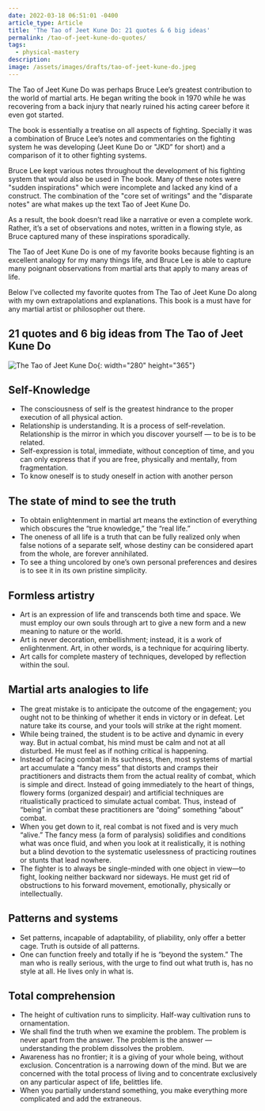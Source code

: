 ```yaml
---
date: 2022-03-18 06:51:01 -0400
article_type: Article
title: 'The Tao of Jeet Kune Do: 21 quotes & 6 big ideas'
permalink: /tao-of-jeet-kune-do-quotes/
tags:
  - physical-mastery
description:
image: /assets/images/drafts/tao-of-jeet-kune-do.jpeg
---
```

The Tao of Jeet Kune Do was perhaps Bruce Lee’s greatest contribution to the world of martial arts. He began writing the book in 1970 while he was recovering from a back injury that nearly ruined his acting career before it even got started.

The book is essentially a treatise on all aspects of fighting. Specially it was a combination of Bruce Lee’s notes and commentaries on the fighting system he was developing (Jeet Kune Do or "JKD” for short) and a comparison of it to other fighting systems.

Bruce Lee kept various notes throughout the development of his fighting system that would also be used in The book. Many of these notes were "sudden inspirations" which were incomplete and lacked any kind of a construct. The combination of the "core set of writings" and the "disparate notes" are what makes up the text Tao of Jeet Kune Do.

As a result, the book doesn’t read like a narrative or even a complete work. Rather, it’s a set of observations and notes, written in a flowing style, as Bruce captured many of these inspirations sporadically.

The Tao of Jeet Kune Do is one of my favorite books because fighting is an excellent analogy for my many things life, and Bruce Lee is able to capture many poignant observations from martial arts that apply to many areas of life.

Below I’ve collected my favorite quotes from The Tao of Jeet Kune Do along with my own extrapolations and explanations. This book is a must have for any martial artist or philosopher out there.

## 21 quotes and 6 big ideas from The Tao of Jeet Kune Do

![The Tao of Jeet Kune Do](/assets/images/drafts/tao-of-jeet-kune-do.jpeg "The Tao of Jeet Kune Do"){: width="280" height="365"}

## **Self-Knowledge**

* The consciousness of self is the greatest hindrance to the proper execution of all physical action.
* Relationship is understanding. It is a process of self-revelation. Relationship is the mirror in which you discover yourself — to be is to be related.
* Self-expression is total, immediate, without conception of time, and you can only express that if you are free, physically and mentally, from fragmentation.
* To know oneself is to study oneself in action with another person

## **The state of mind to see the truth**

* To obtain enlightenment in martial art means the extinction of everything which obscures the “true knowledge,” the “real life.”
* The oneness of all life is a truth that can be fully realized only when false notions of a separate self, whose destiny can be considered apart from the whole, are forever annihilated.
* To see a thing uncolored by one’s own personal preferences and desires is to see it in its own pristine simplicity.

## **Formless artistry**

* Art is an expression of life and transcends both time and space. We must employ our own souls through art to give a new form and a new meaning to nature or the world.
* Art is never decoration, embellishment; instead, it is a work of enlightenment. Art, in other words, is a technique for acquiring liberty.
* Art calls for complete mastery of techniques, developed by reflection within the soul.

## **Martial arts analogies to life**

* The great mistake is to anticipate the outcome of the engagement; you ought not to be thinking of whether it ends in victory or in defeat. Let nature take its course, and your tools will strike at the right moment.
* While being trained, the student is to be active and dynamic in every way. But in actual combat, his mind must be calm and not at all disturbed. He must feel as if nothing critical is happening.&nbsp;
* Instead of facing combat in its suchness, then, most systems of martial art accumulate a “fancy mess” that distorts and cramps their practitioners and distracts them from the actual reality of combat, which is simple and direct. Instead of going immediately to the heart of things, flowery forms (organized despair) and artificial techniques are ritualistically practiced to simulate actual combat. Thus, instead of “being” in combat these practitioners are “doing” something “about” combat.
* When you get down to it, real combat is not fixed and is very much “alive.” The fancy mess (a form of paralysis) solidifies and conditions what was once fluid, and when you look at it realistically, it is nothing but a blind devotion to the systematic uselessness of practicing routines or stunts that lead nowhere.
* The fighter is to always be single-minded with one object in view—to fight, looking neither backward nor sideways. He must get rid of obstructions to his forward movement, emotionally, physically or intellectually.

## **Patterns and systems**

* Set patterns, incapable of adaptability, of pliability, only offer a better cage. Truth is outside of all patterns.
* One can function freely and totally if he is “beyond the system.” The man who is really serious, with the urge to find out what truth is, has no style at all. He lives only in what is.

## **Total comprehension**

* The height of cultivation runs to simplicity. Half-way cultivation runs to ornamentation.
* We shall find the truth when we examine the problem. The problem is never apart from the answer. The problem is the answer — understanding the problem dissolves the problem.
* Awareness has no frontier; it is a giving of your whole being, without exclusion. Concentration is a narrowing down of the mind. But we are concerned with the total process of living and to concentrate exclusively on any particular aspect of life, belittles life.
* When you partially understand something, you make everything more complicated and add the extraneous.

&nbsp;
